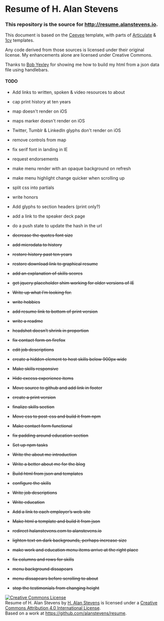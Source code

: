 Resume of H. Alan Stevens
=========================

### This repository is the source for http://resume.alanstevens.io.

This document is based on the [Ceevee](http://www.styleshout.com/free-templates/ceevee/) template, with parts of [Articulate](https://wrapbootstrap.com/theme/articulate-resume-portfolio-WB0N5LC7P) &
[1cv](http://themeforest.net/item/1cv-one-page-responsive-resume-template/6696960) templates.

Any code derived from those sources is licensed under their original license. My enhancements alone are licensed under Creative Commons.

Thanks to [Bob Yexley](https://github.com/ryexley/resume) for showing me how to build my html from a json data file using handlebars.

#### TODO
*  Add links to written, spoken & video resources to about
*  cap print history at ten years
*  map doesn't render on iOS
*  maps marker doesn't render on iOS
*  Twitter, Tumblr & LinkedIn glyphs don't render on iOS
*  remove controls from map
*  fix serif font in landing in IE
*  request endorsements
*  make menu render with an opaque background on refresh
*  make menu highlight change quicker when scrolling up
*  split css into partials
*  write honors
*  Add glyphs to section headers (print only?)
*  add a link to the speaker deck page
*  do a push state to update the hash in the url

*  ~~decrease the quotes font size~~
*  ~~add microdata to history~~
*  ~~restore history past ten years~~
*  ~~restore download link to graphical resume~~
*  ~~add an explanation of skills scores~~
*  ~~get jquery placeholder shim working for older versions of IE~~
*  ~~Write up what I’m looking for.~~
*  ~~write hobbies~~
*  ~~add resume link to bottom of print version~~
*  ~~write a readme~~
*  ~~headshot doesn’t shrink in proportion~~
*  ~~fix contact form on firefox~~
*  ~~edit job descriptions~~
*  ~~create a hidden element to host skills below 900px wide~~
*  ~~Make skills responsive~~
*  ~~Hide excess experience items~~
*  ~~Move source to github and add link in footer~~
*  ~~create a print version~~
*  ~~finalize skills section~~
*  ~~Move css to post-css and build it from npm~~
*  ~~Make contact form functional~~
*  ~~fix padding around education section~~
*  ~~Set up npm tasks~~
*  ~~Write the about me introduction~~
*  ~~Write a better about me for the blog~~
*  ~~Build html from json and templates~~
*  ~~configure the skills~~
*  ~~Write job descriptions~~
*  ~~Write education~~
*  ~~Add a link to each employer’s web site~~
*  ~~Make html a template and build it from json~~
*  ~~redirect halanstevens.com to alanstevens.io~~
*  ~~lighten text on dark backgrounds, perhaps increase size~~
*  ~~make work and education menu items arrive at the right place~~
*  ~~fix columns and rows for skills~~
*  ~~menu background dissapears~~
*  ~~menu dissapears before scrolling to about~~
*  ~~stop the testimonials from changing height~~

<a rel="license" href="http://creativecommons.org/licenses/by/4.0/"><img alt="Creative Commons License" style="border-width:0" src="https://i.creativecommons.org/l/by/4.0/88x31.png" /></a><br /><span xmlns:dct="http://purl.org/dc/terms/" href="http://purl.org/dc/dcmitype/Text" property="dct:title" rel="dct:type">Resume of H. Alan Stevens</span> by <a xmlns:cc="http://creativecommons.org/ns#" href="http://alanstevens.io" property="cc:attributionName" rel="cc:attributionURL">H. Alan Stevens</a> is licensed under a <a rel="license" href="http://creativecommons.org/licenses/by/4.0/">Creative Commons Attribution 4.0 International License</a>.<br />Based on a work at <a xmlns:dct="http://purl.org/dc/terms/" href=".https://github.com/alanstevens/resume" rel="dct:source">https://github.com/alanstevens/resume</a>.
